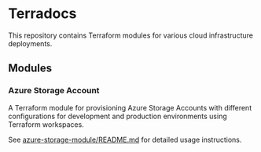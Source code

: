 # Terradocs

This repository contains Terraform modules for various cloud infrastructure deployments.

## Modules

### Azure Storage Account
A Terraform module for provisioning Azure Storage Accounts with different configurations for development and production environments using Terraform workspaces.

See [azure-storage-module/README.md](azure-storage-module/README.md) for detailed usage instructions.